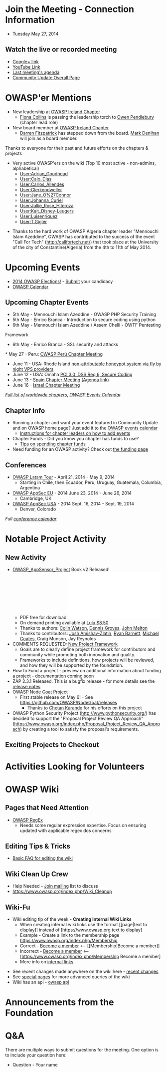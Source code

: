# Join the Meeting - Connection Information

  - Tuesday May 27, 2014

## Watch the live or recorded meeting

  - [Google+
    link](https://plus.google.com/u/0/events/cas3hqs6o3hp0p8mmnl2n7o3ors)
  - [YouTube Link](https://www.youtube.com/watch?v=g63_Vmo4Qhk)
  - [Last meeting's
    agenda](https://www.owasp.org/index.php/CommunityUpdates/2014-04-22)
  - [Community Update Overall
    Page](https://www.owasp.org/index.php/CommunityUpdates)

# OWASP'er Mentions

  - New leadership at [OWASP Ireland Chapter](Ireland-Dublin "wikilink")
      - [Fiona Collins](User:Fiona_Collins "wikilink") is passing the
        leadership torch to [Owen
        Pendlebury](User:Owen_Pendlebury "wikilink") (chapter lead role)
  - New board member at [OWASP Ireland
    Chapter](Ireland-Dublin "wikilink")
      - [Darren Fitzpatrick](User:Mark_Denihan "wikilink") has stepped
        down from the board. [Mark
        Denihan](User:Mark_Denihan "wikilink") will join as a board
        member.

Thanks to everyone for their past and future efforts on the chapters &
projects

  - Very active OWASP'ers on the wiki (Top 10 most active - non-admins,
    alphabetical)
      - [User:Adrian_Goodhead](User:Adrian_Goodhead "wikilink")
      - [User:Caio_Dias](User:Caio_Dias "wikilink")
      - [User:Carlos_Allendes](User:Carlos_Allendes "wikilink")
      - [User:Clerkendweller](User:Clerkendweller "wikilink")
      - [User:Jane_O%27Connor](User:Jane_O%27Connor "wikilink")
      - [User:Johanna_Curiel](User:Johanna_Curiel "wikilink")
      - [User:Jullie_Rose_Hiteroza](User:Jullie_Rose_Hiteroza "wikilink")
      - [User:Kait_Disney-Leugers](User:Kait_Disney-Leugers "wikilink")
      - [User:Luisenriquez](User:Luisenriquez "wikilink")
      - [User:T.Gigler](User:T.Gigler "wikilink")

<!-- end list -->

  - Thanks to the hard work of OWASP Algeria chapter leader "Mennouchi
    Islam Azeddine", OWASP has contributed to the success of the event
    "Call For Tech" (http://callfortech.net/) that took place at the
    University of the city of Constantine(Algeria) from the 4th to 11th
    of May 2014.

# Upcoming Events

  - [2014 OWASP
    Elections\!](https://www.owasp.org/index.php/2014_Board_Elections) -
    [Submit](http://www.tfaforms.com/329974) your candidacy
  - [OWASP
    Calendar](http://www.google.com/calendar/embed?src=hl6cjgs6ep1h7oniqgueu2bhbo%40group.calendar.google.com&ctz=America/Los_Angeles)

## Upcoming Chapter Events

  - 5th May - Mennouchi Islam Azeddine - OWASP PHP Security Training
  - 5th May - Enrico Branca - Introduction to secure coding using python
  - 6th May - Mennouchi Islam Azeddine / Assem Chelli - OWTF Pentesting

Framework

  - 6th May - Enrico Branca - SSL security and attacks


\* May 27 - Peru: [OWASP Perú Chapter
Meeting](https://www.owasp.org/index.php/Peru#tab=Chapter_Meeting)

  - June 11 - USA: Rhode Island [non-attributable honeypot system via
    fly by night VPS
    providers](Rhode_Island#Next_Meeting_Running_a_non-attributable_honeypot_system_via_fly_by_night_VPS_providers "wikilink")
  - June 12 - USA: Omaha [PCI 3.0, DSS Req 6, Secure
    Coding](Omaha#Thu_June_12.2C_2014_-_OWASP_in_Payment_Card_Security:_Secure_Coding.2C_OWASP.2C_and_PCI_3.0_DSS_Requirement_6 "wikilink")
  - June 13 - [Spain Chapter Meeting](Spain "wikilink") [(Agenda
    link)](https://www.owasp.org/index.php/Spain/Agenda_Chapter_Meeting)
  - June 16 - [Israel Chapter
    Meeting](OWASP_Israel_June_2014 "wikilink")

*[Full list of worldwide
chapters](https://www.owasp.org/index.php/OWASP_Chapter)*, *[OWASP
Events
Calendar](http://www.google.com/calendar/embed?src=hl6cjgs6ep1h7oniqgueu2bhbo%40group.calendar.google.com&ctz=America/Los_Angeles)*

## Chapter Info

  - Running a chapter and want your event featured in Community Update
    and on OWASP home page? Just add it to the [OWASP events
    calendar](http://www.google.com/calendar/embed?src=hl6cjgs6ep1h7oniqgueu2bhbo%40group.calendar.google.com&ctz=America/Los_Angeles)
      - [Instructions for chapter leaders on how to add
        events](https://www.owasp.org/index.php/Chapter_Handbook/Chapter_7:_Organizing_Chapter_Meetings#OWASP_Calendar)
  - Chapter Funds - Did you know you chapter has funds to use?
      - [Tips on spending chapter
        funds](https://www.owasp.org/index.php/Chapter_Handbook/Chapter_4:_Chapter_Administration#Handling_Money)
  - Need funding for an OWASP activity? Check out [the funding
    page](https://www.owasp.org/index.php/Funding)

## Conferences

  - [OWASP Latam Tour](https://www.owasp.org/index.php/LatamTour2014) -
    April 21, 2014 - May 9, 2014
      - Starting in Chile, then Ecuador, Peru, Uruguay, Guatemala,
        Columbia, Argentina
  - [OWASP AppSec EU](https://2014.appsec.eu/) - 2014 June 23, 2014 -
    June 26, 2014
      - Cambridge, UK
  - [OWASP AppSec USA](http://appsecusa.org/) - 2014 Sept. 16, 2014 -
    Sept. 19, 2014
      - Denver, Colorado

*Full [conference
calendar](https://www.owasp.org/index.php/Category:OWASP_AppSec_Conference)*

# Notable Project Activity

## New Activity

  - [OWASP_AppSensor_Project](OWASP_AppSensor_Project "wikilink") Book
    v2 Released\!
      - PDF free for download
        ![<File:Owasp-appsensor-guide-v2.pdf>](Owasp-appsensor-guide-v2.pdf
        "File:Owasp-appsensor-guide-v2.pdf")
      - On demand printing available at [Lulu
        $8.50](http://www.lulu.com/shop/owasp-foundation/appsensor-guide/paperback/product-21617378.html;jsessionid=342232DFE867683A7EE985890AD1B461)
      - Thanks to authors: [Colin
        Watson](User:Clerkendweller "wikilink"), [Dennis
        Groves](User:Dennis_Groves "wikilink"), [John
        Melton](User:John_Melton "wikilink")
      - Thanks to contributors: [Josh
        Amishav-Zlatin](User:Josh_Amishav-Zlatin "wikilink"), [Ryan
        Barnett](User:Rcbarnett "wikilink"), [Michael
        Coates](User:MichaelCoates "wikilink"), Craig Munson, Jay
        Reynolds
  - COMMENTS REQUESTED: [New Project
    Framework](https://www.owasp.org/index.php/Governance/ProjectProgramModels)
      - Goals are to clearly define project framework for contributors
        and community while promoting both innovation and quality.
      - Frameworks to include definitions, how projects will be
        reviewed, and how they will be supported by the foundation.
  - How to Fund a project - preview on additional information about
    funding a project - documentation coming soon
  - ZAP 2.3.1 Released. This is a bugfix release - for more details see
    the [release
    notes](http://code.google.com/p/zaproxy/wiki/HelpReleases2_3_1)
  - [OWASP Node Goat
    Project](https://www.owasp.org/index.php/OWASP_Node_js_Goat_Project)
    - First stable release on May 6\! - See
    <https://github.com/OWASP/NodeGoat/releases>
      - Thanks to [Chetan Karande](User:Chetan_Karande "wikilink") for
        his efforts on this project
  - OWASP Python Security Project (http://www.pythonsecurity.org/) has
    decided to support the "Proposal Project Review QA Approach"
    (https://www.owasp.org/index.php/Proposal_Project_Review_QA_Approach)
    by creating a tool to satisfy the proposal's requirements.

## Exciting Projects to Checkout

# Activities Looking for Volunteers

# OWASP Wiki

## Pages that Need Attention

  - [OWASP
    RegEx](https://www.owasp.org/index.php?title=OWASP_Validation_Regex_Repository)
    - Needs some regular expression expertise. Focus on ensuring updated
    with applicable regex dos concerns

## Editing Tips & Tricks

  - [Basic FAQ for editing the
    wiki](https://www.owasp.org/index.php/Tutorial)

## Wiki Clean Up Crew

  - Help Needed - [Join
    mailing](https://lists.owasp.org/mailman/listinfo/owasp-wiki-editors)
    list to discuss
  - <https://www.owasp.org/index.php/Wiki_Cleanup>

## Wiki-Fu

  - Wiki editing tip of the week - **Creating Internal Wiki Links**
      - When creating internal wiki links use the format \[\[page|text
        to display\]\] instead of \[https://www.owasp.org text to
        display\]
      - Example - Create a link to the membership page
        <https://www.owasp.org/index.php/Membership>
      - Correct - [Become a member](Membership "wikilink") \<--
        \[\[Membership|Become a member\]\]
      - Incorrect - [Become a
        member](https://www.owasp.org/index.php/Membership) \<--
        \[https://www.owasp.org/index.php/Membership Become a member\]
      - More info on [internal
        links](Tutorial#Internal_links "wikilink")

<!-- end list -->

  - See recent changes made anywhere on the wiki here - [recent
    changes](https://www.owasp.org/index.php?title=Special:Recentchanges&limit=100&hidebots=0)
  - See [special pages](Special:SpecialPages "wikilink") for more
    advanced queries of the wiki
  - Wiki has an api - [owasp api](https://www.owasp.org/api.php)

# Announcements from the Foundation

# Q\&A

There are multiple ways to submit questions for the meeting. One option
is to include your question here:

  - Question - Your name